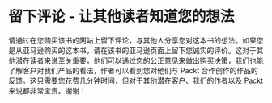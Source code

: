# 留下评论 - 让其他读者知道您的想法

请通过在您购买该书的网站上留下评论，与其他人分享您对这本书的想法。如果您是从亚马逊购买的这本书，请在该书的亚马逊页面上留下您诚实的评价。这对于其他潜在读者来说至关重要，他们可以通过您的公正意见来做出购买决策，我们也能了解客户对我们产品的看法，作者可以看到您对他们与 Packt 合作创作的作品的反馈。这只需要您花费几分钟时间，但对于其他潜在客户、我们的作者以及 Packt 来说都非常宝贵。谢谢！
